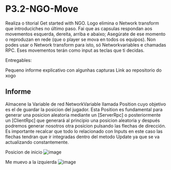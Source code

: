 # P3.2-NGO-Move
Realiza o titorial Get started with NGO. 
Logo elimina o Network transform que introduciches no último paso. 
Fai que as capsulas respondan aos movementos esquerda, dereita, arriba e abaixo; 
Asegúrate de ese momento o reproduzan en rede (que o player se mova en todos os equipos). 
Non podes usar o Network transform para isto, só Networkvariables e chamadas RPC. Eses movementos terán como input as teclas que ti decidas.

Entregables:

Pequeno informe explicativo con algunhas capturas
Link ao repositorio do xogo

## Informe
Almacene la Variable de red NetworkVariable llamada Position cuyo objetivo es el de guardar la posicion del jugador.
Esta Position es fundamental para generar una posicion aleatoria mediante un [ServerRpc] o posteriormente un [ClientRpc] que generará al principio una posicion aleatoria y después podremos generar nosotros otra posicion pulsando las flechas de dirección.
Es importante recalcar que todo lo relacionado con Inputs en este caso las flechas tendran que ir integradas dentro del metodo Update ya que se va actualizando constantemente.

Posicion de inicio
![image](https://github.com/9RACHA/P3.2-NGO-Move/assets/66274956/c31177fb-3cfa-42b8-9891-9ecedb364ccd)

Me muevo a la izquierda
![image](https://github.com/9RACHA/P3.2-NGO-Move/assets/66274956/3a485aa1-0987-4dd8-b031-35b4268c2aa5)





